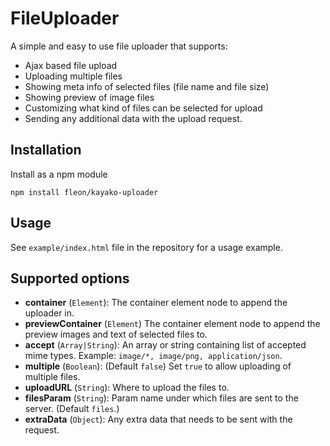 # FileUploader

A simple and easy to use file uploader that supports:

- Ajax based file upload
- Uploading multiple files
- Showing meta info of selected files (file name and file size)
- Showing preview of image files
- Customizing what kind of files can be selected for upload
- Sending any additional data with the upload request.

## Installation

Install as a npm module

```
npm install fleon/kayako-uploader
```

## Usage

See `example/index.html` file in the repository for a usage example.

## Supported options

- **container** (`Element`): The container element node to append the uploader in.
- **previewContainer** (`Element`) The container element node to append the preview images and text of selected files to.
- **accept** (`Array|String`): An array or string containing list of accepted mime types. Example: `image/*, image/png, application/json`.
- **multiple** (`Boolean`): (Default `false`) Set `true` to allow uploading of multiple files.
- **uploadURL** (`String`): Where to upload the files to.
- **filesParam** (`String`): Param name under which files are sent to the server. (Default `files`.)
- **extraData** (`Object`): Any extra data that needs to be sent with the request.

